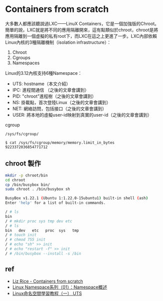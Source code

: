 # Containers from scratch

大多數人都應該聽說過LXC——LinuX Containers，它是一個加強版的Chroot。簡單的說，LXC就是將不同的應用隔離開來，這有點類似於chroot，chroot是將應用隔離到一個虛擬的私有root下，而LXC在這之上更進了一步。LXC內部依賴Linux內核的3種隔離機制（isolation infrastructure）：

1. Chroot
2. Cgroups
3. Namespaces


Linux的3.12內核支持6種Namespace：

- UTS: hostname（本文介紹）
- IPC: 進程間通信 （之後的文章會講到）
- PID: "chroot"進程樹（之後的文章會講到）
- NS: 掛載點，首次登陸Linux（之後的文章會講到）
- NET: 網絡訪問，包括接口（之後的文章會講到）
- USER: 將本地的虛擬user-id映射到真實的user-id（之後的文章會講到）


cgroup

```
/sys/fs/cgroup/

$ cat /sys/fs/cgroup/memory/memory.limit_in_bytes 
9223372036854771712
```

## chroot 製作

```sh
mkdir -p chroot/bin
cd chroot
cp /bin/busybox bin/
sudo chroot . /bin/busybox sh                                                                                       Thu 08 Mar 2018 08:45:56 PM CST

BusyBox v1.22.1 (Ubuntu 1:1.22.0-15ubuntu1) built-in shell (ash)
Enter 'help' for a list of built-in commands.

/ # ls
bin
/ # mkdir proc sys tmp dev etc
/ # ls
bin   dev   etc   proc  sys   tmp
/ # touch init
/ # chmod 755 init
/ # echo "sh" >> init
/ # echo "restart -f" >> init
/ # /bin/busybox --install -s /bin
```


## ref

- [Liz Rice - Containers from scratch](https://www.youtube.com/watch?v=oSlheqvaRso)
- [Linux Namespace系列（01）：Namespace概述](https://segmentfault.com/a/1190000006908272)
- [Linux命名空間學習教程（一） UTS](http://dockerone.com/article/76)
